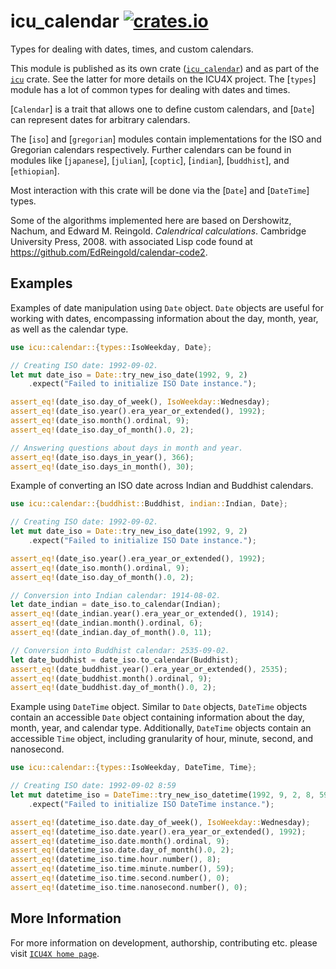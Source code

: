 # icu_calendar [![crates.io](https://img.shields.io/crates/v/icu_calendar)](https://crates.io/crates/icu_calendar)

<!-- cargo-rdme start -->

Types for dealing with dates, times, and custom calendars.

This module is published as its own crate ([`icu_calendar`](https://docs.rs/icu_calendar/latest/icu_calendar/))
and as part of the [`icu`](https://docs.rs/icu/latest/icu/) crate. See the latter for more details on the ICU4X project.
The [`types`] module has a lot of common types for dealing with dates and times.

[`Calendar`] is a trait that allows one to define custom calendars, and [`Date`]
can represent dates for arbitrary calendars.

The [`iso`] and [`gregorian`] modules contain implementations for the ISO and
Gregorian calendars respectively. Further calendars can be found in modules like
[`japanese`], [`julian`], [`coptic`], [`indian`], [`buddhist`], and [`ethiopian`].

Most interaction with this crate will be done via the [`Date`] and [`DateTime`] types.

Some of the algorithms implemented here are based on
Dershowitz, Nachum, and Edward M. Reingold. _Calendrical calculations_. Cambridge University Press, 2008.
with associated Lisp code found at <https://github.com/EdReingold/calendar-code2>.

## Examples

Examples of date manipulation using `Date` object. `Date` objects are useful
for working with dates, encompassing information about the day, month, year,
as well as the calendar type.

```rust
use icu::calendar::{types::IsoWeekday, Date};

// Creating ISO date: 1992-09-02.
let mut date_iso = Date::try_new_iso_date(1992, 9, 2)
    .expect("Failed to initialize ISO Date instance.");

assert_eq!(date_iso.day_of_week(), IsoWeekday::Wednesday);
assert_eq!(date_iso.year().era_year_or_extended(), 1992);
assert_eq!(date_iso.month().ordinal, 9);
assert_eq!(date_iso.day_of_month().0, 2);

// Answering questions about days in month and year.
assert_eq!(date_iso.days_in_year(), 366);
assert_eq!(date_iso.days_in_month(), 30);
```

Example of converting an ISO date across Indian and Buddhist calendars.

```rust
use icu::calendar::{buddhist::Buddhist, indian::Indian, Date};

// Creating ISO date: 1992-09-02.
let mut date_iso = Date::try_new_iso_date(1992, 9, 2)
    .expect("Failed to initialize ISO Date instance.");

assert_eq!(date_iso.year().era_year_or_extended(), 1992);
assert_eq!(date_iso.month().ordinal, 9);
assert_eq!(date_iso.day_of_month().0, 2);

// Conversion into Indian calendar: 1914-08-02.
let date_indian = date_iso.to_calendar(Indian);
assert_eq!(date_indian.year().era_year_or_extended(), 1914);
assert_eq!(date_indian.month().ordinal, 6);
assert_eq!(date_indian.day_of_month().0, 11);

// Conversion into Buddhist calendar: 2535-09-02.
let date_buddhist = date_iso.to_calendar(Buddhist);
assert_eq!(date_buddhist.year().era_year_or_extended(), 2535);
assert_eq!(date_buddhist.month().ordinal, 9);
assert_eq!(date_buddhist.day_of_month().0, 2);
```

Example using `DateTime` object. Similar to `Date` objects, `DateTime` objects
contain an accessible `Date` object containing information about the day, month,
year, and calendar type. Additionally, `DateTime` objects contain an accessible
`Time` object, including granularity of hour, minute, second, and nanosecond.

```rust
use icu::calendar::{types::IsoWeekday, DateTime, Time};

// Creating ISO date: 1992-09-02 8:59
let mut datetime_iso = DateTime::try_new_iso_datetime(1992, 9, 2, 8, 59, 0)
    .expect("Failed to initialize ISO DateTime instance.");

assert_eq!(datetime_iso.date.day_of_week(), IsoWeekday::Wednesday);
assert_eq!(datetime_iso.date.year().era_year_or_extended(), 1992);
assert_eq!(datetime_iso.date.month().ordinal, 9);
assert_eq!(datetime_iso.date.day_of_month().0, 2);
assert_eq!(datetime_iso.time.hour.number(), 8);
assert_eq!(datetime_iso.time.minute.number(), 59);
assert_eq!(datetime_iso.time.second.number(), 0);
assert_eq!(datetime_iso.time.nanosecond.number(), 0);
```
[`ICU4X`]: ../icu/index.html

<!-- cargo-rdme end -->

## More Information

For more information on development, authorship, contributing etc. please visit [`ICU4X home page`](https://github.com/unicode-org/icu4x).
